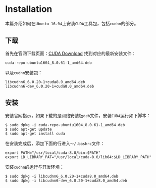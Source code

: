 # Installation

本篇介绍如何在`Ubuntu 16.04`上安装`CUDA`工具包，包括`cudnn`的部分。

## 下载

首先在官网下载页面：[CUDA Download](https://developer.nvidia.com/cuda-downloads) 找到对应的最新安装文件：

```
cuda-repo-ubuntu1604_8.0.61-1_amd64.deb
```

以及`cudnn`安装包：

```
libcudnn6_6.0.20-1+cuda8.0_amd64.deb
libcudnn6-dev_6.0.20-1+cuda8.0_amd64.deb
```

## 安装

安装官网指示，如果下载的是网络安装板`deb`文件，安装`CUDA`运行如下脚本：

```
$ sudo dpkg -i cuda-repo-ubuntu1604_8.0.61-1_amd64.deb
$ sudo apt-get update
$ sudo apt-get install cuda
```

在安装完成后，添加下面的行进入`～/.bashrc`文件：

```
export PATH="/usr/local/cuda-8.0/bin:$PATH"
export LD_LIBRARY_PAT="/usr/local/cuda-8.0/lib64:$LD_LIBRARY_PATH"
```

安装`cudnn`的运行与开发环境：

```
$ sudo dpkg -i libcudnn6_6.0.20-1+cuda8.0_amd64.deb
$ sudo dpkg -i libcudnn6-dev_6.0.20-1+cuda8.0_amd64.deb
```

